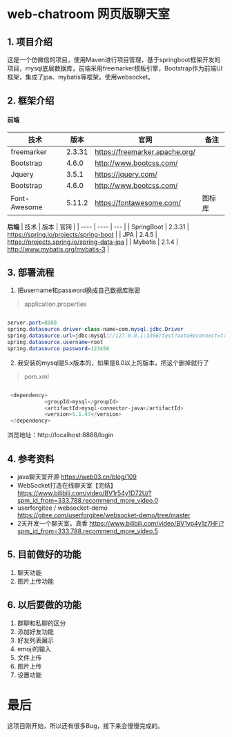 # web-chatroom 网页版聊天室
## 1. 项目介绍
这是一个仿微信的项目，使用Maven进行项目管理，基于springboot框架开发的项目，mysql底层数据库，前端采用freemarker模板引擎，Bootstrap作为前端UI框架，集成了jpa、mybatis等框架。使用websocket。
## 2. 框架介绍

#### 前端
|  技术   | 版本  | 官网 | 备注 |
|  ----  | ----  | ---- | ---- |
| freemarker  | 2.3.31 | https://freemarker.apache.org/ |
| Bootstrap  | 4.6.0 | http://www.bootcss.com/ | 
| Jquery  | 3.5.1 | https://jquery.com/ |
| Bootstrap  | 4.6.0 | http://www.bootcss.com/ | 
| Font-Awesome  | 5.11.2 | https://fontawesome.com/ | 图标库 |

**后端**
|  技术   | 版本  | 官网 |
|  ----  | ----  | ---  |
| SpringBoot  | 2.3.31 | https://spring.io/projects/spring-boot |
| JPA  | 2.4.5 | https://projects.spring.io/spring-data-jpa |
| Mybatis  | 2.1.4 | http://www.mybatis.org/mybatis-3 | 

## 3. 部署流程

1. 把username和password换成自己数据库账密
>application.properties
```java

server.port=8888
spring.datasource.driver-class-name=com.mysql.jdbc.Driver
spring.datasource.url=jdbc:mysql://127.0.0.1:3306/test?autoReconnect=true&useSSL=false&characterEncoding=utf-8
spring.datasource.username=root
spring.datasource.password=123456

```

2. 我安装的mysql是5.x版本的，如果是8.0以上的版本，把这个删掉就行了
>pom.xml
```java

 <dependency>
            <groupId>mysql</groupId>
            <artifactId>mysql-connector-java</artifactId>
            <version>5.1.47</version>
 </dependency>

```
浏览地址：http://localhost:8888/login

## 4. 参考资料
* java聊天室开源 https://web03.cn/blog/109
* WebSocket打造在线聊天室【完结】 https://www.bilibili.com/video/BV1r54y1D72U/?spm_id_from=333.788.recommend_more_video.0
* userforgitee / websocket-demo https://gitee.com/userforgitee/websocket-demo/tree/master
* 2天开发一个聊天室，真香 https://www.bilibili.com/video/BV1yp4y1z7HF/?spm_id_from=333.788.recommend_more_video.5


## 5. 目前做好的功能
1. 聊天功能
2. 图片上传功能

## 6. 以后要做的功能
1. 群聊和私聊的区分
2. 添加好友功能
3. 好友列表展示
4. emoji的输入
5. 文件上传
6. 图片上传
7. 设置功能

# 最后
这项目刚开始，所以还有很多Bug，接下来会慢慢完成的。
       



